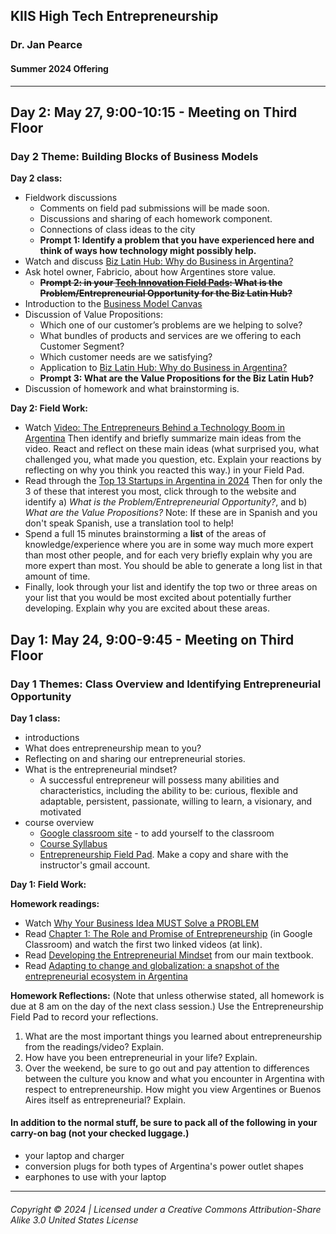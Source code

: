 ## KIIS High Tech Entrepreneurship
### Dr. Jan Pearce
#### Summer 2024 Offering

---

## Day 2: May 27, 9:00-10:15 - Meeting on Third Floor

### Day 2 Theme: Building Blocks of Business Models

**Day 2 class:**

- Fieldwork discussions
  - Comments on field pad submissions will be made soon.
  - Discussions and sharing of each homework component.
  - Connections of class ideas to the city
  - **Prompt 1: Identify a problem that you have experienced here and think of ways how technology might possibly help.**
- Watch and discuss [Biz Latin Hub: Why do Business in Argentina?](https://www.youtube.com/watch?v=Dk9tL9o36oo&ab_channel=BizLatinHub)
- Ask hotel owner, Fabricio, about how Argentines store value.
  - ~~**Prompt 2: in your [Tech Innovation Field Pads](https://drive.google.com/drive/folders/1ROzBaICb4rM3W_qzVTQ48x3o4rBfGVMz?usp=sharing): What is the Problem/Entrepreneurial Opportunity for the Biz Latin Hub?**~~
- Introduction to the [Business Model Canvas](https://docs.google.com/spreadsheets/d/1TtkrIn4-PHvUt24_4VRo8_K_21mst0Ky-tNDHTUqn0A/edit?usp=sharing)
- Discussion of Value Propositions:
  - Which one of our customer’s problems are we helping to solve?
  - What bundles of products and services are we offering to each Customer Segment?
  - Which customer needs are we satisfying?
  - Application to [Biz Latin Hub: Why do Business in Argentina?](https://www.youtube.com/watch?v=Dk9tL9o36oo&ab_channel=BizLatinHub) 
  - **Prompt 3: What are the Value Propositions for the Biz Latin Hub?**
- Discussion of homework and what brainstorming is.

**Day 2: Field Work:**

- Watch [Video: The Entrepreneurs Behind a Technology Boom in Argentina](https://www.youtube.com/watch?v=J67ChvM5fNk&ab_channel=CGTNAmerica) Then identify and briefly summarize main ideas from the video.
React and reflect on these main ideas (what surprised you, what challenged you, what made you question, etc. Explain your reactions by reflecting on why you think you reacted this way.) in your Field Pad.
- Read through the [Top 13 Startups in Argentina in 2024](https://www.failory.com/startups/argentina) Then for only the 3 of these that interest you most, click through to the website and identify a) *What is the Problem/Entrepreneurial Opportunity?*, and b) *What are the Value Propositions?* Note: If these are in Spanish and you don't speak Spanish, use a translation tool to help!
- Spend a full 15 minutes brainstorming a **list** of the areas of knowledge/experience where you are in some way much more expert than most other people, and for each very briefly explain why you are more expert than most. You should be able to generate a long list in that amount of time.
- Finally, look through your list and identify the top two or three areas on your list that you would be most excited about potentially further developing. Explain why you are excited about these areas.

## Day 1: May 24, 9:00-9:45 - Meeting on Third Floor

### Day 1 Themes: Class Overview and Identifying Entrepreneurial Opportunity

**Day 1 class:**

- introductions
- What does entrepreneurship mean to you?
- Reflecting on and sharing our entrepreneurial stories.
- What is the entrepreneurial mindset?
  - A successful entrepreneur will possess many abilities and characteristics, including the ability to be: curious, flexible and adaptable, persistent, passionate, willing to learn, a visionary, and motivated
- course overview
  - [Google classroom site](https://classroom.google.com/c/NjI1NDA1OTYxMzM5?cjc=a2mr6oq) - to add yourself to the classroom
  - [Course Syllabus](https://docs.google.com/document/d/14XsEo4fApohwWyE-W1jBFhwQ1PPheR3U/edit?usp=sharing&ouid=100810602293768157293&rtpof=true&sd=true)
  - [Entrepreneurship Field Pad](https://docs.google.com/document/d/1i7RgAqBnWXuyPb11gpjBXAKaBQ0GWdM_M_AObn0h3HI/edit?usp=sharing). Make a copy and share with the instructor's gmail account.

**Day 1: Field Work:**

**Homework readings:**

- Watch [Why Your Business Idea MUST Solve a PROBLEM](https://youtu.be/OkPHGwBTg10)
- Read [Chapter 1: The Role and Promise of Entrepreneurship](https://techventures.stanford.edu/chapter-1-the-role-and-promise-of-entrepreneurship/) (in Google Classroom) and watch the first two linked videos (at link).
- Read [Developing the Entrepreneurial Mindset](https://press.rebus.community/media-innovation-and-entrepreneurship/part/developing-the-entrepreneurial-mindset/) from our main textbook.
- Read [Adapting to change and globalization: a snapshot of the entrepreneurial ecosystem in Argentina](https://www.bbvaspark.com/contenido/en/news/adapting-to-change-and-globalisation-a-snapshot-of-the-entrepreneurial-ecosystem-in-argentina/)

**Homework Reflections:**
(Note that unless otherwise stated, all homework is due at 8 am on the day of the next class session.) Use the Entrepreneurship Field Pad to record your reflections.

1. What are the most important things you learned about entrepreneurship from the readings/video? Explain.
2. How have you been entrepreneurial in your life? Explain.
3. Over the weekend, be sure to go out and pay attention to differences between the culture you know and what you encounter in Argentina with respect to entrepreneurship. How might you view Argentines or Buenos Aires itself as entrepreneurial? Explain.

#### In addition to the normal stuff, be sure to pack all of the following in your carry-on bag (not your checked luggage.)

- your laptop and charger
- conversion plugs for both types of Argentina's power outlet shapes
- earphones to use with your laptop

---
###### Copyright © 2024 | Licensed under a Creative Commons Attribution-Share Alike 3.0 United States License

